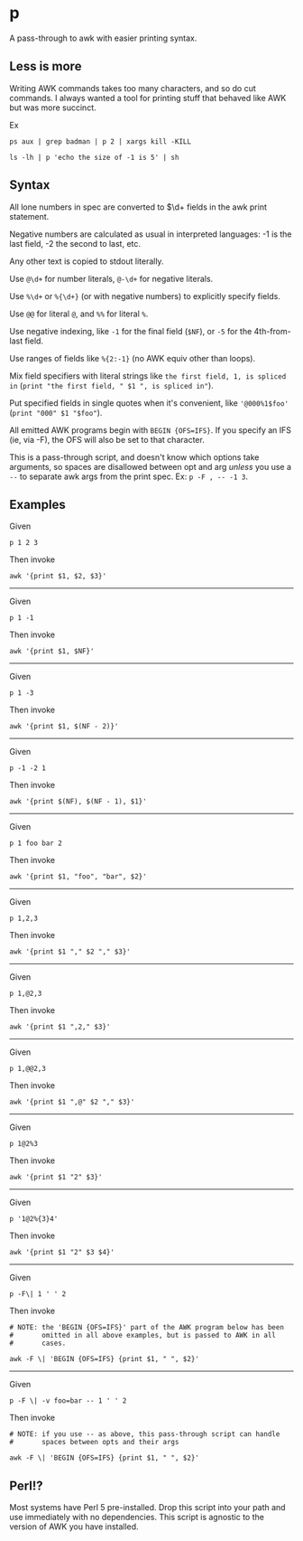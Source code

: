 # p

A pass-through to awk with easier printing syntax.

## Less is more

Writing AWK commands takes too many characters, and so do cut commands.
I always wanted a tool for printing stuff that behaved like AWK but was
more succinct.

Ex

```
ps aux | grep badman | p 2 | xargs kill -KILL
```

```
ls -lh | p 'echo the size of -1 is 5' | sh
```

## Syntax

All lone numbers in spec are converted to $\d+ fields in the awk print
statement.

Negative numbers are calculated as usual in interpreted languages: -1 is
the last field, -2 the second to last, etc.

Any other text is copied to stdout literally.

Use `@\d+` for number literals, `@-\d+` for negative literals.

Use `%\d+` or `%{\d+}` (or with negative numbers) to explicitly specify
fields.

Use `@@` for literal `@`, and `%%` for literal `%`.

Use negative indexing, like `-1` for the final field (`$NF`), or `-5`
for the 4th-from-last field.

Use ranges of fields like `%{2:-1}` (no AWK equiv other than loops).

Mix field specifiers with literal strings like `the first field, 1,
is spliced in` (`print "the first field, " $1 ", is spliced in"`).

Put specified fields in single quotes when it's convenient, like
`'@000%1$foo'` (`print "000" $1 "$foo"`).

All emitted AWK programs begin with `BEGIN {OFS=IFS}`.  If you specify
an IFS (ie, via -F), the OFS will also be set to that character.

This is a pass-through script, and doesn't know which options take
arguments, so spaces are disallowed between opt and arg _unless_ you
use a `--` to separate awk args from the print spec.
Ex: `p -F , -- -1 3`.

## Examples

Given

```
p 1 2 3
```

Then invoke

```
awk '{print $1, $2, $3}'
```

---

Given

```
p 1 -1
```

Then invoke

```
awk '{print $1, $NF}'
```

---

Given

```
p 1 -3
```

Then invoke

```
awk '{print $1, $(NF - 2)}'
```

---

Given

```
p -1 -2 1
```

Then invoke

```
awk '{print $(NF), $(NF - 1), $1}'
```

---

Given

```
p 1 foo bar 2
```

Then invoke

```
awk '{print $1, "foo", "bar", $2}'
```

---

Given

```
p 1,2,3
```

Then invoke

```
awk '{print $1 "," $2 "," $3}'
```

---

Given

```
p 1,@2,3
```

Then invoke

```
awk '{print $1 ",2," $3}'
```

---

Given

```
p 1,@@2,3
```

Then invoke

```
awk '{print $1 ",@" $2 "," $3}'
```

---

Given

```
p 1@2%3
```

Then invoke

```
awk '{print $1 "2" $3}'
```

---

Given

```
p '1@2%{3}4'
```

Then invoke

```
awk '{print $1 "2" $3 $4}'
```

---

Given

```
p -F\| 1 ' ' 2
```

Then invoke

```
# NOTE: the 'BEGIN {OFS=IFS}' part of the AWK program below has been
#       omitted in all above examples, but is passed to AWK in all
#       cases.

awk -F \| 'BEGIN {OFS=IFS} {print $1, " ", $2}'
```

---

Given

```
p -F \| -v foo=bar -- 1 ' ' 2
```

Then invoke

```
# NOTE: if you use -- as above, this pass-through script can handle
#       spaces between opts and their args

awk -F \| 'BEGIN {OFS=IFS} {print $1, " ", $2}'
```

## Perl!?

Most systems have Perl 5 pre-installed.  Drop this script into your
path and use immediately with no dependencies. This script is agnostic
to the version of AWK you have installed.
